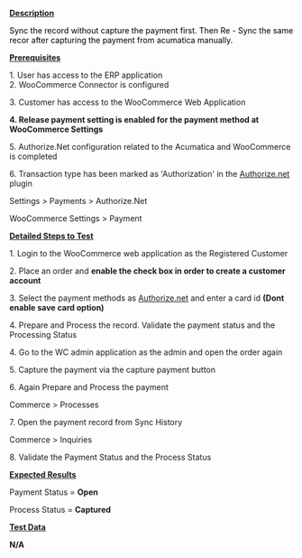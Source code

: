 
<p><u><strong>Description</strong></u></p>
<p><span style="color: rgb(0,0,0);">Sync the record without capture the payment first. Then Re - Sync the same recor after capturing the payment from acumatica manually.&nbsp;</span></p>
<p><u><strong>Prerequisites</strong></u></p>
<p>1. User has access to the ERP application<br />2. WooCommerce Connector is configured</p>
<p>3. Customer has access to the WooCommerce Web Application</p>
<p><strong>4. Release payment setting is enabled for the payment method at WooCommerce Settings</strong></p>
<p>5. Authorize.Net configuration related to the Acumatica and WooCommerce is completed</p>
<p>6. Transaction type has been marked as 'Authorization' in the <a href="http://Authorize.net">Authorize.net</a> plugin</p>
<p>Settings &gt; Payments &gt; Authorize.Net</p>
<p>WooCommerce Settings &gt; Payment</p>
<p><u><strong>Detailed Steps to Test</strong></u></p>
<p>1. Login to the WooCommerce web application as the Registered Customer</p>
<p>2. Place an order and <strong>enable the check box in order to create a customer account</strong></p>
<p>3. Select the payment methods as <a href="http://Authorize.net">Authorize.net</a> and enter a card id <strong>(Dont enable save card option)</strong></p>
<p>4. Prepare and Process the record. Validate the payment status and the Processing Status</p>
<p>4. Go to the WC admin application as the admin and open the order again</p>
<p>5. Capture the payment via the capture payment button</p>
<p>6. Again Prepare and Process the payment</p>
<p>Commerce &gt; Processes</p>
<p>7. Open the payment record from Sync History</p>
<p>Commerce &gt; Inquiries</p>
<p>8. Validate the Payment Status and the Process Status</p>
<p><u><strong>Expected Results</strong></u></p>
<p>Payment Status =&nbsp;<strong>Open</strong></p>
<p>Process Status =&nbsp;<strong>Captured</strong></p>
<p><u><strong>Test Data</strong></u></p>
<p><strong>N/A</strong></p>
